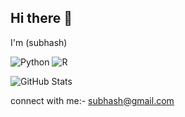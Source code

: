 ## Hi there 👋
I'm (subhash)
<!--
**rockkars/rockkars** is a ✨ _special_ ✨ repository because its `README.md` (this file) appears on your GitHub profile.

Here are some ideas to get you started:
-     I'm currently Attending MGIT 
- 🌱 I’m currently learning python,DSA,spring Boot
- 👯 I’m looking to collaborate on machine learning Project
- 💬 Ask me about chess!
- 📫 How to reach me: mail me on sreekarmuthyala@gmail.com / msreekar_cse2305g7@mgit.ac.in
- 😄 Pronouns: ...
- ⚡ Fun fact: I once debugged a 30-line error just by adding a semicolon
-->
![Python](https://img.shields.io/badge/Python-Intermediate-yellow?style=for-the-badge&logo=python)
![R](https://img.shields.io/badge/R-Intermediate-blue?style=for-the-badge&logo=r&logoColor=white)

![GitHub Stats](https://github-readme-stats.vercel.app/api?username=rockkars&show_icons=true)

connect with me:- subhash@gmail.com




